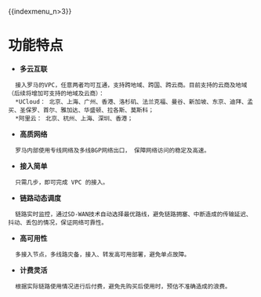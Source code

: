 {{indexmenu_n>3}}

# 功能特点

  - **多云互联**

``` 
  接入罗马的VPC，任意两者均可互通，支持跨地域、跨国、跨云商。目前支持的云商及地域（后续将增加可支持的地域及云商）：
  *UCloud： 北京、上海、广州、香港、洛杉矶、法兰克福、曼谷、新加坡、东京、迪拜、孟买、圣保罗、首尔、雅加达、华盛顿、拉各斯、莫斯科；
  *阿里云： 北京、杭州、上海、深圳、香港；
```

  - **高质网络**

``` 
  罗马内部使用专线网络及多线BGP网络出口， 保障网络访问的稳定及高速。
```

  - **接入简单**

``` 
  只需几步，即可完成 VPC 的接入。
```

  - **链路动态调度**



``` 
  链路实时监控，通过SD-WAN技术自动选择最优路线，避免链路拥塞、中断造成的传输延迟、抖动、丢包的情况，保证网络可靠性。
```

  - **高可用性**



``` 
  多接入节点，多线路灾备，接入、转发高可用部署，避免单点故障。
```

  - **计费灵活**



``` 
  根据实际链路使用情况进行后付费，避免先购买后使用时，预估不准确造成的浪费。
```
